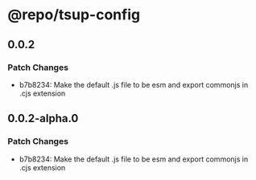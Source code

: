 # @repo/tsup-config

## 0.0.2

### Patch Changes

- b7b8234: Make the default .js file to be esm and export commonjs in .cjs extension

## 0.0.2-alpha.0

### Patch Changes

- b7b8234: Make the default .js file to be esm and export commonjs in .cjs extension
